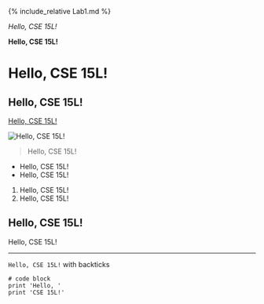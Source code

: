 {% include_relative Lab1.md %}

*Hello, CSE 15L!*

**Hello, CSE 15L!**

# Hello, CSE 15L!

## Hello, CSE 15L!

[Hello, CSE 15L!](https://jpolitz.github.io/cse-15l-lab-report/)

![Hello, CSE 15L!](https://today.ucsd.edu/news_uploads/_social/TritonCenter_HERO1200_Credit_LMN_Architects.jpg)

> Hello, CSE 15L!

* Hello, CSE 15L!
* Hello, CSE 15L!

1. Hello, CSE 15L!
2. Hello, CSE 15L!

Hello, CSE 15L!
---

Hello, CSE 15L!
***

`Hello, CSE 15L!` with backticks

```
# code block
print 'Hello, '
print 'CSE 15L!'
```
